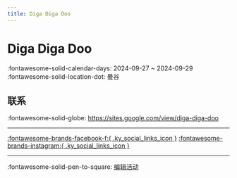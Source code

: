```yaml
---
title: Diga Diga Doo
---
```


# Diga Diga Doo 

:fontawesome-solid-calendar-days: 2024-09-27 ~ 2024-09-29  
:fontawesome-solid-location-dot: 曼谷  

## 联系

:fontawesome-solid-globe: <https://sites.google.com/view/diga-diga-doo>  

---

 [:fontawesome-brands-facebook-f:{ .ky_social_links_icon }](https://www.facebook.com/DigaDigaDooBKK) [:fontawesome-brands-instagram:{ .ky_social_links_icon }](https://instagram.com/digadigadoo.bkk)

---

:fontawesome-solid-pen-to-square: [编辑活动](https://github.com/swingdance/events/issues/new?assignees=&labels=update+event&projects=&template=03-update_entity.yml&title=Update%20Event%3A%202024%2Fth_TH%20%E2%80%A2%20Diga%20Diga%20Doo&region=th_TH&year=2024&id=diga-diga-doo-2024&name=Diga%20Diga%20Doo&org_id=)
